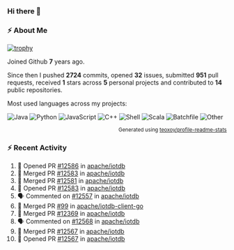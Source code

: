 ### Hi there 👋

### :zap: About Me

[![trophy](https://github-profile-trophy.vercel.app/?username=HTHou&theme=onedark)](https://github.com/ryo-ma/github-profile-trophy)
   
Joined Github **7** years ago.

Since then I pushed **2724** commits, opened **32** issues, submitted **951** pull requests, received **1** stars across **5** personal projects and contributed to **14** public repositories.

Most used languages across my projects:

![Java](https://img.shields.io/static/v1?style=flat-square&label=%E2%A0%80&color=555&labelColor=%23b07219&message=Java%EF%B8%B195.9%25)
![Python](https://img.shields.io/static/v1?style=flat-square&label=%E2%A0%80&color=555&labelColor=%233572A5&message=Python%EF%B8%B10.9%25)
![JavaScript](https://img.shields.io/static/v1?style=flat-square&label=%E2%A0%80&color=555&labelColor=%23f1e05a&message=JavaScript%EF%B8%B10.6%25)
![C++](https://img.shields.io/static/v1?style=flat-square&label=%E2%A0%80&color=555&labelColor=%23f34b7d&message=C%2B%2B%EF%B8%B10.4%25)
![Shell](https://img.shields.io/static/v1?style=flat-square&label=%E2%A0%80&color=555&labelColor=%2389e051&message=Shell%EF%B8%B10.4%25)
![Scala](https://img.shields.io/static/v1?style=flat-square&label=%E2%A0%80&color=555&labelColor=%23c22d40&message=Scala%EF%B8%B10.3%25)
![Batchfile](https://img.shields.io/static/v1?style=flat-square&label=%E2%A0%80&color=555&labelColor=%23C1F12E&message=Batchfile%EF%B8%B10.2%25)
![Other](https://img.shields.io/static/v1?style=flat-square&label=%E2%A0%80&color=555&labelColor=%23ededed&message=Other%EF%B8%B10.8%25)

<p align="right"><sub>Generated using <a href="https://github.com/marketplace/actions/profile-readme-stats">teoxoy/profile-readme-stats</a></sub></p>


<!--![](https://github.com/HTHou/HTHou/blob/output/github-contribution-grid-snake.svg)-->

<!--![Haonan Hou's github stats](https://github-readme-stats.vercel.app/api?username=HTHou&count_private=true&show_icons=true&theme=onedark)-->

<!--![Haonan Hou's wakatime stats](https://github-readme-stats.vercel.app/api/wakatime?username=HTHou&layout=compact&theme=onedark)-->

<!--![Top Langs](https://github-readme-stats.vercel.app/api/top-langs/?username=HTHou&theme=onedark&layout=compact)-->

### :zap: Recent Activity
<!--START_SECTION:activity-->
1. 💪 Opened PR [#12586](https://github.com/apache/iotdb/pull/12586) in [apache/iotdb](https://github.com/apache/iotdb)
2. 🎉 Merged PR [#12583](https://github.com/apache/iotdb/pull/12583) in [apache/iotdb](https://github.com/apache/iotdb)
3. 🎉 Merged PR [#12581](https://github.com/apache/iotdb/pull/12581) in [apache/iotdb](https://github.com/apache/iotdb)
4. 💪 Opened PR [#12583](https://github.com/apache/iotdb/pull/12583) in [apache/iotdb](https://github.com/apache/iotdb)
5. 🗣 Commented on [#12557](https://github.com/apache/iotdb/issues/12557#issuecomment-2124486134) in [apache/iotdb](https://github.com/apache/iotdb)
6. 🎉 Merged PR [#99](https://github.com/apache/iotdb-client-go/pull/99) in [apache/iotdb-client-go](https://github.com/apache/iotdb-client-go)
7. 🎉 Merged PR [#12369](https://github.com/apache/iotdb/pull/12369) in [apache/iotdb](https://github.com/apache/iotdb)
8. 🗣 Commented on [#12568](https://github.com/apache/iotdb/issues/12568#issuecomment-2123806125) in [apache/iotdb](https://github.com/apache/iotdb)
9. 🎉 Merged PR [#12567](https://github.com/apache/iotdb/pull/12567) in [apache/iotdb](https://github.com/apache/iotdb)
10. 💪 Opened PR [#12567](https://github.com/apache/iotdb/pull/12567) in [apache/iotdb](https://github.com/apache/iotdb)
<!--END_SECTION:activity-->

<!--
**HTHou/HTHou** is a ✨ _special_ ✨ repository because its `README.md` (this file) appears on your GitHub profile.

Here are some ideas to get you started:

- 🔭 I’m currently working on ...
- 🌱 I’m currently learning ...
- 👯 I’m looking to collaborate on ...
- 🤔 I’m looking for help with ...
- 💬 Ask me about ...
- 📫 How to reach me: ...
- 😄 Pronouns: ...
- ⚡ Fun fact: ...
-->
